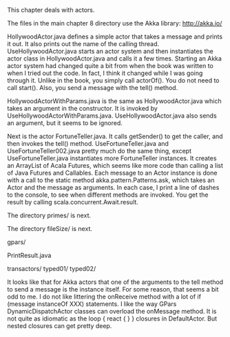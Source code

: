 This chapter deals with actors.    

The files in the main chapter 8 directory use the Akka library: http://akka.io/     

HollywoodActor.java defines a simple actor that takes a message and prints it out. It also prints out the name of the calling thread. UseHollywoodActor.java starts an actor system and then instantiates the actor class in HollywoodActor.java and calls it a few times. Starting an Akka actor system had changed quite a bit from when the book was written to when I tried out the code. In fact, I think it changed while I was going through it. Unlike in the book, you simply call actorOf(). You do not need to call start(). Also, you send a message with the tell() method.     

HollywoodActorWithParams.java is the same as HollywoodActor.java which takes an argument in the constructor. It is invoked by UseHollywoodActorWithParams.java. UseHollywoodActor.java also sends an argument, but it seems to be ignored.    


Next is the actor FortuneTeller.java. It calls getSender() to get the caller, and then invokes the tell() method. UseFortuneTeller.java and UseFortuneTeller002.java pretty much do the same thing, except UseFortuneTeller.java instantiates more FortuneTeller instances. It creates an ArrayList of Acala Futures, which seems like more code than calling a list of Java Futures and Callables. Each message to an Actor instance is done with a call to the static method akka.pattern.Patterns.ask, which takes an Actor and the message as arguments. In each case, I print a line of dashes to the console, to see when different methods are invoked. You get the result by calling scala.concurrent.Await.result.



The directory primes/ is next.    

The directory fileSize/ is next.

gpars/



PrintResult.java

transactors/
typed01/
typed02/

It looks like that for Akka actors that one of the arguments to the tell method to send a message is the instance itself. For some reason, that seems a bit odd to me. I do not like littering the onReceive method with a lot of if (message instanceOf XXX) statements. I like the way GPars DynamicDispatchActor classes can overload the onMessage method. It is not quite as idiomatic as the loop { react { } } closures in DefaultActor. But nested closures can get pretty deep.     



